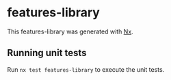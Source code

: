 # features-library

This features-library was generated with [Nx](https://nx.dev).

## Running unit tests

Run `nx test features-library` to execute the unit tests.
